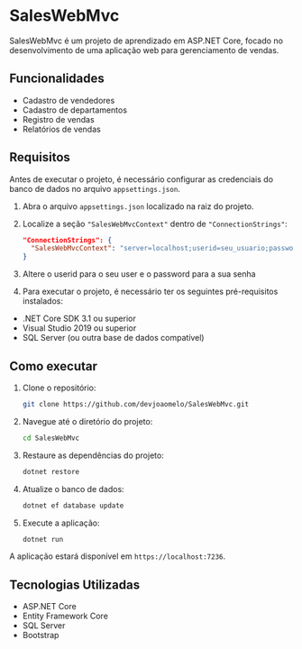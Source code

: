 # SalesWebMvc

SalesWebMvc é um projeto de aprendizado em ASP.NET Core, focado no desenvolvimento de uma aplicação web para gerenciamento de vendas.

## Funcionalidades

- Cadastro de vendedores
- Cadastro de departamentos
- Registro de vendas
- Relatórios de vendas

## Requisitos

Antes de executar o projeto, é necessário configurar as credenciais do banco de dados no arquivo `appsettings.json`.

1. Abra o arquivo `appsettings.json` localizado na raiz do projeto.

2. Localize a seção `"SalesWebMvcContext"` dentro de `"ConnectionStrings"`:

   ```json
   "ConnectionStrings": {
     "SalesWebMvcContext": "server=localhost;userid=seu_usuario;password=sua_senha;database=saleswebmvcappdb"
   }

3. Altere o userid para o seu user e o password para a sua senha

4. Para executar o projeto, é necessário ter os seguintes pré-requisitos instalados:

- .NET Core SDK 3.1 ou superior
- Visual Studio 2019 ou superior
- SQL Server (ou outra base de dados compatível)

## Como executar

1. Clone o repositório:
    ```sh
    git clone https://github.com/devjoaomelo/SalesWebMvc.git
    ```

2. Navegue até o diretório do projeto:
    ```sh
    cd SalesWebMvc
    ```

3. Restaure as dependências do projeto:
    ```sh
    dotnet restore
    ```

4. Atualize o banco de dados:
    ```sh
    dotnet ef database update
    ```

5. Execute a aplicação:
    ```sh
    dotnet run
    ```

A aplicação estará disponível em `https://localhost:7236`.

## Tecnologias Utilizadas

- ASP.NET Core
- Entity Framework Core
- SQL Server
- Bootstrap
